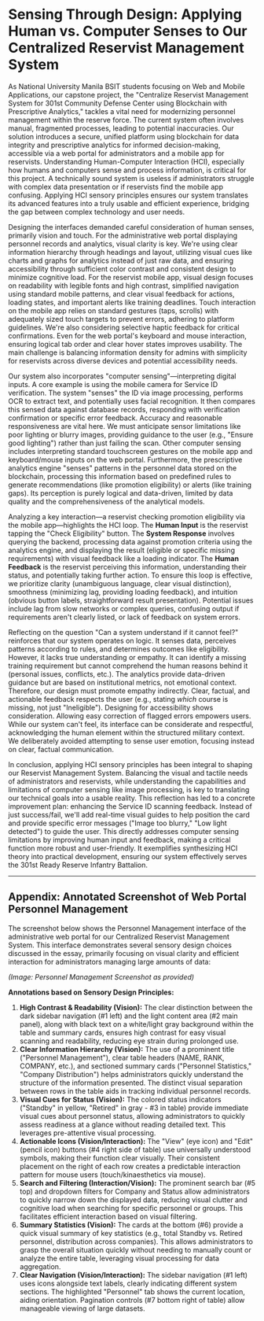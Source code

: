 # Sensing Through Design: Applying Human vs. Computer Senses to Our Centralized Reservist Management System

As National University Manila BSIT students focusing on Web and Mobile Applications, our capstone project, the "Centralize Reservist Management System for 301st Community Defense Center using Blockchain with Prescriptive Analytics," tackles a vital need for modernizing personnel management within the reserve force. The current system often involves manual, fragmented processes, leading to potential inaccuracies. Our solution introduces a secure, unified platform using blockchain for data integrity and prescriptive analytics for informed decision-making, accessible via a web portal for administrators and a mobile app for reservists. Understanding Human-Computer Interaction (HCI), especially how humans and computers sense and process information, is critical for this project. A technically sound system is useless if administrators struggle with complex data presentation or if reservists find the mobile app confusing. Applying HCI sensory principles ensures our system translates its advanced features into a truly usable and efficient experience, bridging the gap between complex technology and user needs.

Designing the interfaces demanded careful consideration of human senses, primarily vision and touch. For the administrative web portal displaying personnel records and analytics, visual clarity is key. We're using clear information hierarchy through headings and layout, utilizing visual cues like charts and graphs for analytics instead of just raw data, and ensuring accessibility through sufficient color contrast and consistent design to minimize cognitive load. For the reservist mobile app, visual design focuses on readability with legible fonts and high contrast, simplified navigation using standard mobile patterns, and clear visual feedback for actions, loading states, and important alerts like training deadlines. Touch interaction on the mobile app relies on standard gestures (taps, scrolls) with adequately sized touch targets to prevent errors, adhering to platform guidelines. We're also considering selective haptic feedback for critical confirmations. Even for the web portal's keyboard and mouse interaction, ensuring logical tab order and clear hover states improves usability. The main challenge is balancing information density for admins with simplicity for reservists across diverse devices and potential accessibility needs.

Our system also incorporates "computer sensing"—interpreting digital inputs. A core example is using the mobile camera for Service ID verification. The system "senses" the ID via image processing, performs OCR to extract text, and potentially uses facial recognition. It then compares this sensed data against database records, responding with verification confirmation or specific error feedback. Accuracy and reasonable responsiveness are vital here. We must anticipate sensor limitations like poor lighting or blurry images, providing guidance to the user (e.g., "Ensure good lighting") rather than just failing the scan. Other computer sensing includes interpreting standard touchscreen gestures on the mobile app and keyboard/mouse inputs on the web portal. Furthermore, the prescriptive analytics engine "senses" patterns in the personnel data stored on the blockchain, processing this information based on predefined rules to generate recommendations (like promotion eligibility) or alerts (like training gaps). Its perception is purely logical and data-driven, limited by data quality and the comprehensiveness of the analytical models.

Analyzing a key interaction—a reservist checking promotion eligibility via the mobile app—highlights the HCI loop. The **Human Input** is the reservist tapping the "Check Eligibility" button. The **System Response** involves querying the backend, processing data against promotion criteria using the analytics engine, and displaying the result (eligible or specific missing requirements) with visual feedback like a loading indicator. The **Human Feedback** is the reservist perceiving this information, understanding their status, and potentially taking further action. To ensure this loop is effective, we prioritize clarity (unambiguous language, clear visual distinction), smoothness (minimizing lag, providing loading feedback), and intuition (obvious button labels, straightforward result presentation). Potential issues include lag from slow networks or complex queries, confusing output if requirements aren't clearly listed, or lack of feedback on system errors.

Reflecting on the question "Can a system understand if it cannot feel?" reinforces that our system operates on logic. It senses data, perceives patterns according to rules, and determines outcomes like eligibility. However, it lacks true understanding or empathy. It can identify a missing training requirement but cannot comprehend the human reasons behind it (personal issues, conflicts, etc.). The analytics provide data-driven guidance but are based on institutional metrics, not emotional context. Therefore, our design must promote empathy indirectly. Clear, factual, and actionable feedback respects the user (e.g., stating *which* course is missing, not just "Ineligible"). Designing for accessibility shows consideration. Allowing easy correction of flagged errors empowers users. While our system can't feel, its interface can be considerate and respectful, acknowledging the human element within the structured military context. We deliberately avoided attempting to sense user emotion, focusing instead on clear, factual communication.

In conclusion, applying HCI sensory principles has been integral to shaping our Reservist Management System. Balancing the visual and tactile needs of administrators and reservists, while understanding the capabilities and limitations of computer sensing like image processing, is key to translating our technical goals into a usable reality. This reflection has led to a concrete improvement plan: enhancing the Service ID scanning feedback. Instead of just success/fail, we'll add real-time visual guides to help position the card and provide specific error messages ("Image too blurry," "Low light detected") to guide the user. This directly addresses computer sensing limitations by improving human input and feedback, making a critical function more robust and user-friendly. It exemplifies synthesizing HCI theory into practical development, ensuring our system effectively serves the 301st Ready Reserve Infantry Battalion.

---

## Appendix: Annotated Screenshot of Web Portal Personnel Management

The screenshot below shows the Personnel Management interface of the administrative web portal for our Centralized Reservist Management System. This interface demonstrates several sensory design choices discussed in the essay, primarily focusing on visual clarity and efficient interaction for administrators managing large amounts of data:

*(Image: Personnel Management Screenshot as provided)*

**Annotations based on Sensory Design Principles:**

1.  **High Contrast & Readability (Vision):** The clear distinction between the dark sidebar navigation (#1 left) and the light content area (#2 main panel), along with black text on a white/light gray background within the table and summary cards, ensures high contrast for easy visual scanning and readability, reducing eye strain during prolonged use.
2.  **Clear Information Hierarchy (Vision):** The use of a prominent title ("Personnel Management"), clear table headers (NAME, RANK, COMPANY, etc.), and sectioned summary cards ("Personnel Statistics," "Company Distribution") helps administrators quickly understand the structure of the information presented. The distinct visual separation between rows in the table aids in tracking individual personnel records.
3.  **Visual Cues for Status (Vision):** The colored status indicators ("Standby" in yellow, "Retired" in gray - #3 in table) provide immediate visual cues about personnel status, allowing administrators to quickly assess readiness at a glance without reading detailed text. This leverages pre-attentive visual processing.
4.  **Actionable Icons (Vision/Interaction):** The "View" (eye icon) and "Edit" (pencil icon) buttons (#4 right side of table) use universally understood symbols, making their function clear visually. Their consistent placement on the right of each row creates a predictable interaction pattern for mouse users (touch/kinaesthetics via mouse).
5.  **Search and Filtering (Interaction/Vision):** The prominent search bar (#5 top) and dropdown filters for Company and Status allow administrators to quickly narrow down the displayed data, reducing visual clutter and cognitive load when searching for specific personnel or groups. This facilitates efficient interaction based on visual filtering.
6.  **Summary Statistics (Vision):** The cards at the bottom (#6) provide a quick visual summary of key statistics (e.g., total Standby vs. Retired personnel, distribution across companies). This allows administrators to grasp the overall situation quickly without needing to manually count or analyze the entire table, leveraging visual processing for data aggregation.
7.  **Clear Navigation (Vision/Interaction):** The sidebar navigation (#1 left) uses icons alongside text labels, clearly indicating different system sections. The highlighted "Personnel" tab shows the current location, aiding orientation. Pagination controls (#7 bottom right of table) allow manageable viewing of large datasets.